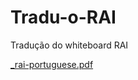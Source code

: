 # Tradu-o-RAI
Tradução do whiteboard RAI

[_rai-portuguese.pdf](https://github.com/kausug/Tradu-o-RAI/files/7867729/_rai-portuguese.pdf)
